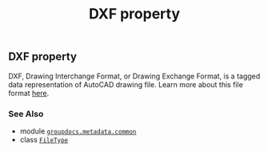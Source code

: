 ﻿---
title: DXF property
second_title: GroupDocs.Metadata for Python via .NET API References
description: 
type: docs
url: /python-net/groupdocs.metadata.common/filetype/dxf/
is_root: false
weight: 260
---

## DXF property


DXF, Drawing Interchange Format, or Drawing Exchange Format, is a tagged data representation of AutoCAD drawing file.
Learn more about this file format
[here](https://wiki.fileformat.com/cad/dxf/).

### See Also
* module [`groupdocs.metadata.common`](../../)
* class [`FileType`](/metadata/python-net/groupdocs.metadata.common/filetype)
